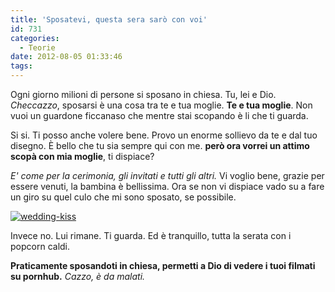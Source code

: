 ```yaml
---
title: 'Sposatevi, questa sera sarò con voi'
id: 731
categories:
  - Teorie
date: 2012-08-05 01:33:46
tags:
---
```


Ogni giorno milioni di persone si sposano in chiesa.
Tu, lei e Dio.
_Checcazzo_, sposarsi è una cosa tra te e tua moglie.
**Te e tua moglie**.
Non vuoi un guardone ficcanaso che mentre stai scopando è li che ti guarda.

Si si.
Ti posso anche volere bene.
Provo un enorme sollievo da te e dal tuo disegno.
È bello che tu sia sempre qui con me. 
**però ora vorrei un attimo scopà con mia moglie**, ti dispiace?

_E' come per la cerimonia, gli invitati e tutti gli altri._
Vi voglio bene, grazie per essere venuti, la bambina è bellissima.
Ora se non vi dispiace vado su a fare un giro su quel culo che mi sono sposato, se possibile.

[![](/uploads/2012/08/wedding-kiss.jpg "wedding-kiss")](/uploads/2012/08/wedding-kiss.jpg)

Invece no.
Lui rimane.
Ti guarda.
Ed è tranquillo, tutta la serata con i popcorn caldi.

**Praticamente sposandoti in chiesa, permetti a Dio di vedere i tuoi filmati su pornhub.**
_Cazzo, è da malati._